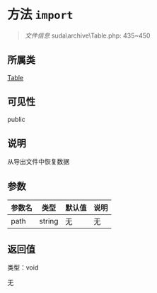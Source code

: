 # 方法 `import`

> *文件信息* suda\archive\Table.php: 435~450

## 所属类 

[Table](../Table.md)

## 可见性

 public 

## 说明

从导出文件中恢复数据


## 参数


| 参数名 | 类型 | 默认值 | 说明 |
|--------|-----|-------|-------|
| path |  string | 无 | 无 |



## 返回值

类型：void

无

